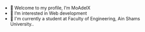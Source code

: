 - 👋 Welcome to my profile, I’m MoAdelX
- 👀 I’m interested in Web development
- 🌱 I'm currently a student at Faculty of Engineering, Ain Shams University..
